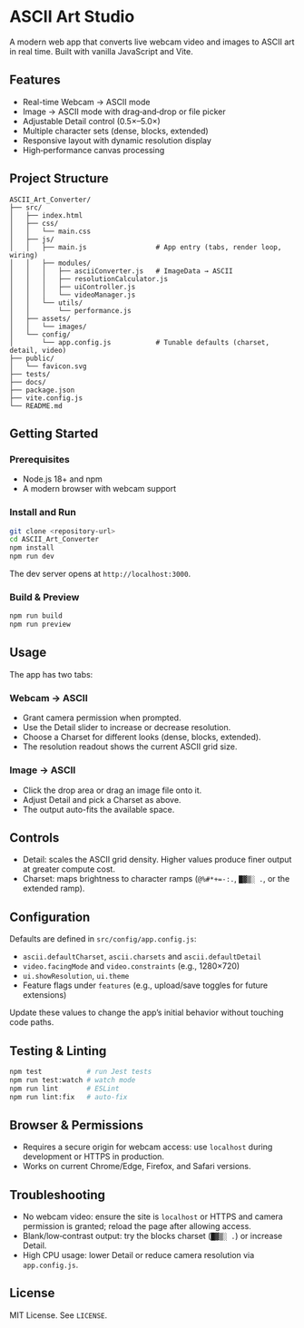 # ASCII Art Studio

A modern web app that converts live webcam video and images to ASCII art in real time. Built with vanilla JavaScript and Vite.

## Features

- Real-time Webcam → ASCII mode
- Image → ASCII mode with drag‑and‑drop or file picker
- Adjustable Detail control (0.5×–5.0×)
- Multiple character sets (dense, blocks, extended)
- Responsive layout with dynamic resolution display
- High‑performance canvas processing

## Project Structure

```
ASCII_Art_Converter/
├── src/
│   ├── index.html
│   ├── css/
│   │   └── main.css
│   ├── js/
│   │   ├── main.js                 # App entry (tabs, render loop, wiring)
│   │   ├── modules/
│   │   │   ├── asciiConverter.js   # ImageData → ASCII
│   │   │   ├── resolutionCalculator.js
│   │   │   ├── uiController.js
│   │   │   └── videoManager.js
│   │   └── utils/
│   │       └── performance.js
│   ├── assets/
│   │   └── images/
│   └── config/
│       └── app.config.js           # Tunable defaults (charset, detail, video)
├── public/
│   └── favicon.svg
├── tests/
├── docs/
├── package.json
├── vite.config.js
└── README.md
```

## Getting Started

### Prerequisites

- Node.js 18+ and npm
- A modern browser with webcam support

### Install and Run

```bash
git clone <repository-url>
cd ASCII_Art_Converter
npm install
npm run dev
```

The dev server opens at `http://localhost:3000`.

### Build & Preview

```bash
npm run build
npm run preview
```

## Usage

The app has two tabs:

### Webcam → ASCII
- Grant camera permission when prompted.
- Use the Detail slider to increase or decrease resolution.
- Choose a Charset for different looks (dense, blocks, extended).
- The resolution readout shows the current ASCII grid size.

### Image → ASCII
- Click the drop area or drag an image file onto it.
- Adjust Detail and pick a Charset as above.
- The output auto-fits the available space.

## Controls

- Detail: scales the ASCII grid density. Higher values produce finer output at greater compute cost.
- Charset: maps brightness to character ramps (`@%#*+=-:.`, `█▓▒░ .`, or the extended ramp).

## Configuration

Defaults are defined in `src/config/app.config.js`:

- `ascii.defaultCharset`, `ascii.charsets` and `ascii.defaultDetail`
- `video.facingMode` and `video.constraints` (e.g., 1280×720)
- `ui.showResolution`, `ui.theme`
- Feature flags under `features` (e.g., upload/save toggles for future extensions)

Update these values to change the app’s initial behavior without touching code paths.

## Testing & Linting

```bash
npm test           # run Jest tests
npm run test:watch # watch mode
npm run lint       # ESLint
npm run lint:fix   # auto-fix
```

## Browser & Permissions

- Requires a secure origin for webcam access: use `localhost` during development or HTTPS in production.
- Works on current Chrome/Edge, Firefox, and Safari versions.

## Troubleshooting

- No webcam video: ensure the site is `localhost` or HTTPS and camera permission is granted; reload the page after allowing access.
- Blank/low‑contrast output: try the blocks charset (`█▓▒░ .`) or increase Detail.
- High CPU usage: lower Detail or reduce camera resolution via `app.config.js`.

## License

MIT License. See `LICENSE`.